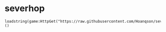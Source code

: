 # severhop
```_sv = 10 -- Điều chỉnh số người chơi tối đa còn lại
loadstring(game:HttpGet("https://raw.githubusercontent.com/Hoanqson/severhop/refs/heads/main/severhop"))()
```
